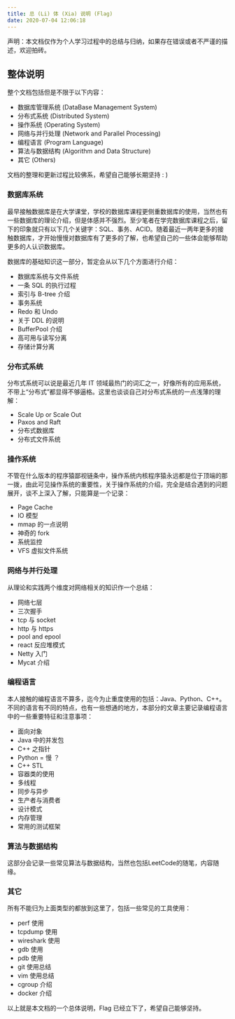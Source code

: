 ```yaml
---
title: 总 (Li) 体 (Xia) 说明 (Flag)
date: 2020-07-04 12:06:18
---
```

声明：本文档仅作为个人学习过程中的总结与归纳，如果存在错误或者不严谨的描述，欢迎拍砖。

<!-- more -->

## 整体说明

整个文档包括但是不限于以下内容：

- 数据库管理系统 (DataBase Management System)
- 分布式系统 (Distributed System)
- 操作系统 (Operating System)
- 网络与并行处理 (Network and Parallel Processing)
- 编程语言 (Program Language)
- 算法与数据结构 (Algorithm and Data Structure)
- 其它 (Others)

文档的整理和更新过程比较佛系，希望自己能够长期坚持 : )

### 数据库系统

最早接触数据库是在大学课堂，学校的数据库课程更侧重数据库的使用，当然也有一些数据库的理论介绍，但是体感并不强烈。至少笔者在学完数据库课程之后，留下的印象就只有以下几个关键字：SQL、事务、ACID。随着最近一两年更多的接触数据库，才开始慢慢对数据库有了更多的了解，也希望自己的一些体会能够帮助更多的人认识数据库。

数据库的基础知识这一部分，暂定会从以下几个方面进行介绍：

- 数据库系统与文件系统
- 一条 SQL 的执行过程
- 索引与 B-tree 介绍
- 事务系统
- Redo 和 Undo
- 关于 DDL 的说明
- BufferPool 介绍
- 高可用与读写分离
- 存储计算分离

### 分布式系统

分布式系统可以说是最近几年 IT 领域最热门的词汇之一，好像所有的应用系统，不带上“分布式”都显得不够逼格。这里也谈谈自己对分布式系统的一点浅薄的理解：

- Scale Up or Scale Out
- Paxos and Raft
- 分布式数据库
- 分布式文件系统

### 操作系统

不管在什么版本的程序猿鄙视链条中，操作系统内核程序猿永远都是位于顶端的那一拨，由此可见操作系统的重要性，关于操作系统的介绍，完全是结合遇到的问题展开，谈不上深入了解，只能算是一个记录：

- Page Cache
- IO 模型
- mmap 的一点说明
- 神奇的 fork
- 系统监控
- VFS 虚拟文件系统

### 网络与并行处理

从理论和实践两个维度对网络相关的知识作一个总结：

- 网络七层
- 三次握手
- tcp 与 socket
- http 与 https
- pool and epool
- react 反应堆模式
- Netty 入门
- Mycat 介绍

### 编程语言

本人接触的编程语言不算多，迄今为止重度使用的包括：Java、Python、C++。不同的语言有不同的特点，也有一些想通的地方，本部分的文章主要记录编程语言中的一些重要特征和注意事项：

- 面向对象
- Java 中的并发包
- C++ 之指针
- Python = 慢 ？
- C++ STL
- 容器类的使用
- 多线程
- 同步与异步
- 生产者与消费者
- 设计模式
- 内存管理
- 常用的测试框架

### 算法与数据结构

这部分会记录一些常见算法与数据结构，当然也包括LeetCode的随笔，内容随缘。

### 其它

所有不能归为上面类型的都放到这里了，包括一些常见的工具使用：

- perf 使用
- tcpdump 使用
- wireshark 使用
- gdb 使用
- pdb 使用
- git 使用总结
- vim 使用总结
- cgroup 介绍
- docker 介绍

以上就是本文档的一个总体说明，Flag 已经立下了，希望自己能够坚持。